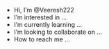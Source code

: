 -  Hi, I’m @Veeresh222
-  I’m interested in ...
-  I’m currently learning ...
-  I’m looking to collaborate on ...
-  How to reach me ...

<!---
Veeresh222/Veeresh222 is a ✨ special ✨ repository because its `README.md` (this file) appears on your GitHub profile.
You can click the Preview link to take a look at your changes.
--->
